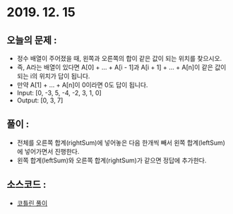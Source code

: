 # 2019. 12. 15

## 오늘의 문제 : 

- 정수 배열이 주어졌을 때, 왼쪽과 오른쪽의 합이 같은 값이 되는 위치를 찾으시오.
- 즉, A라는 배열이 있다면 A[0] + … + A[i - 1]과 A[i + 1] + … + A[n]이 같은 값이 되는 i의 위치가 답이 됩니다.
- 만약 A[1] + … + A[n]이 0이라면 0도 답이 됩니다.
- Input: [0, -3, 5, -4, -2, 3, 1, 0]
- Output: [0, 3, 7]

## 풀이 : 

- 전체를 오른쪽 합계(rightSum)에 넣어놓은 다음 한개씩 빼서 왼쪽 합계(leftSum)에 넣어가면서 진행한다.
- 왼쪽 합계(leftSum)와 오른쪽 합계(rightSum)가 같으면 정답에 추가한다.

## 소스코드 : 

- [코틀린 풀이](../../src/main/java/dev/haenara/mailprogramming/solution/y2019/m12/d15/Solution191215.kt)
